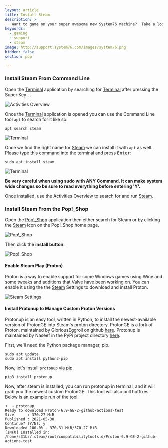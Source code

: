 ```yaml
---
layout: article
title: Install Steam
description: >
   Want to game on your super awesome new System76 machine?  Take a look at these instructions to install Steam, a marketplace for hundreds of Linux games.
keywords:
  - gaming
  - support
  - steam
image: http://support.system76.com/images/system76.png
hidden: false
section: pop

---
```


### Install Steam From Command Line

Open the <u>Terminal</u> application by searching for <u>Terminal</u> after pressing the Super Key <kbd><i class="fl-ubuntu"></i></kbd>, <kbd><span class="fl-pop-key"></span></kbd>.

![Activities Overview](/images/steam/search.png)

Once the <u>Terminal</u> application is opened you can use the Command Line tool `apt` to search for it like so:

```
apt search steam
```

![Terminal](/images/steam/steam1.png)

Once we find the right name for <u>Steam</u> we can install it with `apt` as well. Please type this command into the terminal and press <kbd>Enter</kbd>:

```
sudo apt install steam
```

![Terminal](/images/steam/steam2.png)

**Be very careful when using sudo with ANY Command. It can make system wide changes so be sure to read everything before entering 'Y'.**

Once installed, use the Activities Overview to search for and run <u>Steam</u>.

### Install Steam From the Pop!_Shop

Open the <u>Pop!_Shop</u> application then either search for Steam or by clicking the <u>Steam</u> icon on the Pop!_Shop home page. 

![Pop!_Shop](/images/steam/pop_shop1.png)

Then click the **install button**.

![Pop!_Shop](/images/steam/pop_shop2.png)

#### Enable Steam Play (Proton)

Proton is a way to enable support for some Windows games using Wine and some tweaks and additions that Valve have been working on. You can enable it using the the <u>Steam</u> Settings to download and install Proton.

![Steam Settings](/images/steam/enable-steam-play_proton.png)

#### Install Protonup to Manage Custom Proton Versions
Protonup is an easy tool, written in Python, to install the newest-available version of ProtonGE into Steam's proton directory. ProtonGE is a fork of Proton, maintained by GloriousEggroll on github [here](https://github.com/GloriousEggroll/proton-ge-custom). Protonup is maintained by Naseef in the PyPi project directory [here](https://pypi.org/project/protonup/).

First, we'll need the Python package manager, pip.
```
sudo apt update
sudo apt install python3-pip
```

Now, let's install `protonup` via pip.
```
pip3 install protonup
```

Now, after steam is installed, you can run protonup in terminal, and it will grab you the newest custom ProtonGE. This tool will also pull hotfixes. Below is an example run of the tool.

```
➜  ~ protonup 
Ready to download Proton-6.9-GE-2-github-actions-test 
Size      : 370.27 MiB 
Published : 2021-05-30
Continue? (Y/N): y
Downloaded 100.0% - 370.31 MiB/370.27 MiB
[INFO] Installed in: /home/s31bz/.steam/root/compatibilitytools.d/Proton-6.9-GE-2-github-actions-test
```
